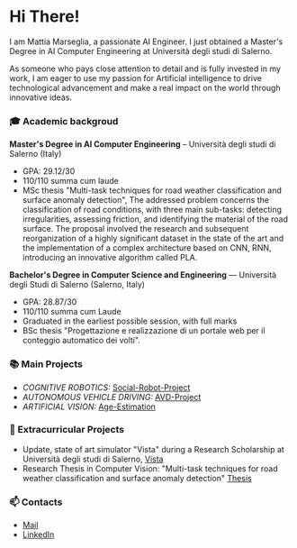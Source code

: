 # Hi There!
I am Mattia Marseglia, a passionate AI Engineer. I just obtained a Master's Degree in AI Computer Engineering at Università degli studi di Salerno.  

As someone who pays close attention to detail and is fully invested in my work, I am eager to use my passion for Artificial intelligence to drive technological advancement and make a real impact on the world through innovative ideas. 

### 🎓 Academic backgroud
**Master's Degree in AI Computer Engineering** – Università degli studi di Salerno (Italy)
* GPA: ​29.12/30
* 110/110 summa cum laude
* MSc thesis "Multi-task techniques for road weather classification and surface anomaly detection", The addressed problem concerns the classification of road conditions, with three main sub-tasks: detecting irregularities, assessing friction, and identifying the material of the road surface. The proposal involved the research and subsequent reorganization of a highly significant dataset in the state of the art and the implementation of a complex architecture based on CNN, RNN, introducing an innovative algorithm called PLA.

**Bachelor's Degree in Computer Science and Engineering** — Università degli Studi di Salerno (Salerno, Italy) 
* GPA: 28.87/30
* 110/110 summa cum Laude
* Graduated in the earliest possible session, with full marks
* BSc thesis "Progettazione e realizzazione di un portale web per il conteggio automatico dei volti".

### 📚 Main Projects
* _COGNITIVE ROBOTICS:_ [Social-Robot-Project](https://github.com/CamillaSpi/DefinitivoCog)
* _AUTONOMOUS VEHICLE DRIVING:_ [AVD-Project](https://github.com/vturi3/AVD_Project)
* _ARTIFICIAL VISION:_ [Age-Estimation](https://github.com/MattiaMarseglia/Artificial-Vision-Project)

### 📌 Extracurricular Projects
* Update, state of art simulator "Vista" during a Research Scholarship at Università degli studi di Salerno, [Vista](https://github.com/MattiaMarseglia/Vista)
* Research Thesis in Computer Vision: "Multi-task techniques for road weather classification and surface anomaly detection" [Thesis](https://github.com/MattiaMarseglia/Progetto_Tesi)

### 📫 Contacts
* [Mail](mailto:mm.scarpa99@gmail.com)
* [LinkedIn](https://www.linkedin.com/in/mattia-marseglia-2a287a258/)

